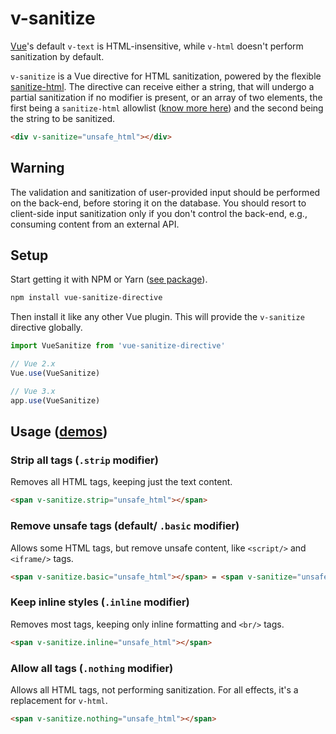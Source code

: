 # v-sanitize

[Vue](https://vuejs.org)'s default `v-text` is HTML-insensitive, while `v-html` doesn't perform sanitization by default.

`v-sanitize` is a Vue directive for HTML sanitization, powered by the flexible [sanitize-html](https://www.npmjs.com/package/sanitize-html). The directive can receive either a string, that will undergo a partial sanitization if no modifier is present, or an array of two elements, the first being a `sanitize-html` allowlist ([know more here](https://github.com/apostrophecms/sanitize-html)) and the second being the string to be sanitized.

```html
<div v-sanitize="unsafe_html"></div>
```

## Warning

The validation and sanitization of user-provided input should be performed on the back-end, before storing it on the database. You should resort to client-side input sanitization only if you don't control the back-end, e.g., consuming content from an external API.

## Setup

Start getting it with NPM or Yarn ([see package](https://www.npmjs.com/package/vue-sanitize-directive)).

```bash
npm install vue-sanitize-directive
```

Then install it like any other Vue plugin. This will provide the `v-sanitize` directive globally.

```js
import VueSanitize from 'vue-sanitize-directive'

// Vue 2.x
Vue.use(VueSanitize)

// Vue 3.x
app.use(VueSanitize)
```

## Usage ([**demos**](https://leopiccionia.github.io/vue-sanitize-directive))

### Strip all tags (`.strip` modifier)

Removes all HTML tags, keeping just the text content.

```html
<span v-sanitize.strip="unsafe_html"></span>
```

### Remove unsafe tags (default/ `.basic` modifier)

Allows some HTML tags, but remove unsafe content, like `<script/>` and `<iframe/>` tags.

```html
<span v-sanitize.basic="unsafe_html"></span> = <span v-sanitize="unsafe_html"></span>
```

### Keep inline styles (`.inline` modifier)

Removes most tags, keeping only inline formatting and `<br/>` tags.

```html
<span v-sanitize.inline="unsafe_html"></span>
```

### Allow all tags (`.nothing` modifier)

Allows all HTML tags, not performing sanitization. For all effects, it's a replacement for `v-html`.

```html
<span v-sanitize.nothing="unsafe_html"></span>
```
